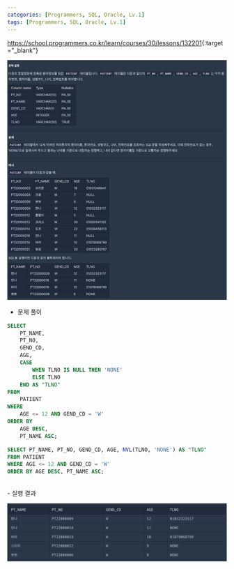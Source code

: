 ```yaml
---
categories: [Programmers, SQL, Oracle, Lv.1]
tags: [Programmers, SQL, Oracle, Lv.1] 
---
```


<https://school.programmers.co.kr/learn/courses/30/lessons/132201>{:target="_blank"}

![문제](/assets/img/programmers/sql/oracle/lv.1/12%EC%84%B8_%EC%9D%B4%ED%95%98%EC%9D%B8_%EC%97%AC%EC%9E%90_%ED%99%98%EC%9E%90_%EB%AA%A9%EB%A1%9D_%EC%B6%9C%EB%A0%A5%ED%95%98%EA%B8%B0(1).png)

- 문제 풀이

```sql
SELECT 
    PT_NAME, 
    PT_NO, 
    GEND_CD, 
    AGE, 
    CASE 
        WHEN TLNO IS NULL THEN 'NONE'
        ELSE TLNO 
    END AS "TLNO"
FROM 
    PATIENT 
WHERE 
    AGE <= 12 AND GEND_CD = 'W'
ORDER BY 
    AGE DESC, 
    PT_NAME ASC;
```
```sql
SELECT PT_NAME, PT_NO, GEND_CD, AGE, NVL(TLNO, 'NONE') AS "TLNO"
FROM PATIENT
WHERE AGE <= 12 AND GEND_CD = 'W'
ORDER BY AGE DESC, PT_NAME ASC;
```

<br>
- 실행 결과

![실행 결과](/assets/img/programmers/sql/oracle/lv.1/12%EC%84%B8_%EC%9D%B4%ED%95%98%EC%9D%B8_%EC%97%AC%EC%9E%90_%ED%99%98%EC%9E%90_%EB%AA%A9%EB%A1%9D_%EC%B6%9C%EB%A0%A5%ED%95%98%EA%B8%B0(2).png)